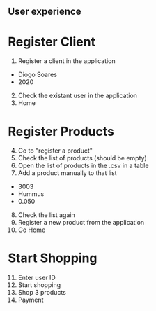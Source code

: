 ## User experience

# Register Client

1. Register a client in the application

- Diogo Soares
- 2020

2. Check the existant user in the application
3. Home

# Register Products

4. Go to "register a product"
5. Check the list of products (should be empty)
6. Open the list of products in the .csv in a table
7. Add a product manually to that list

- 3003
- Hummus
- 0.050

8. Check the list again
9. Register a new product from the application
10. Go Home

# Start Shopping

11. Enter user ID
12. Start shopping
13. Shop 3 products
14. Payment
